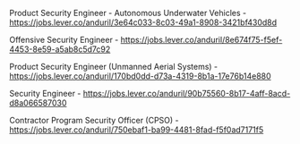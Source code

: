 Product Security Engineer - Autonomous Underwater Vehicles - https://jobs.lever.co/anduril/3e64c033-8c03-49a1-8908-3421bf430d8d

Offensive Security Engineer - https://jobs.lever.co/anduril/8e674f75-f5ef-4453-8e59-a5ab8c5d7c92

Product Security Engineer (Unmanned Aerial Systems) - https://jobs.lever.co/anduril/170bd0dd-d73a-4319-8b1a-17e76b14e880

Security Engineer - https://jobs.lever.co/anduril/90b75560-8b17-4aff-8acd-d8a066587030

Contractor Program Security Officer (CPSO) - https://jobs.lever.co/anduril/750ebaf1-ba99-4481-8fad-f5f0ad7171f5

